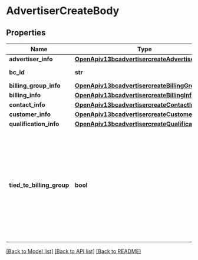 # AdvertiserCreateBody

## Properties
Name | Type | Description | Notes
------------ | ------------- | ------------- | -------------
**advertiser_info** | [**OpenApiv13bcadvertisercreateAdvertiserInfo**](OpenApiv13bcadvertisercreateAdvertiserInfo.md) |  | [required] 
**bc_id** | **str** | Business Center ID | [required] 
**billing_group_info** | [**OpenApiv13bcadvertisercreateBillingGroupInfo**](OpenApiv13bcadvertisercreateBillingGroupInfo.md) |  | [optional] 
**billing_info** | [**OpenApiv13bcadvertisercreateBillingInfo**](OpenApiv13bcadvertisercreateBillingInfo.md) |  | [optional] 
**contact_info** | [**OpenApiv13bcadvertisercreateContactInfo**](OpenApiv13bcadvertisercreateContactInfo.md) |  | [optional] 
**customer_info** | [**OpenApiv13bcadvertisercreateCustomerInfo**](OpenApiv13bcadvertisercreateCustomerInfo.md) |  | [required] 
**qualification_info** | [**OpenApiv13bcadvertisercreateQualificationInfo**](OpenApiv13bcadvertisercreateQualificationInfo.md) |  | [optional] 
**tied_to_billing_group** | **bool** | Whether to add the ad account to a billing group. Default value: &#x60;False&#x60;. This field is an allowlist-only feature. If you would like to access it, please contact your TikTok representative | [optional] 

[[Back to Model list]](../README.md#documentation-for-models) [[Back to API list]](../README.md#documentation-for-api-endpoints) [[Back to README]](../README.md)

